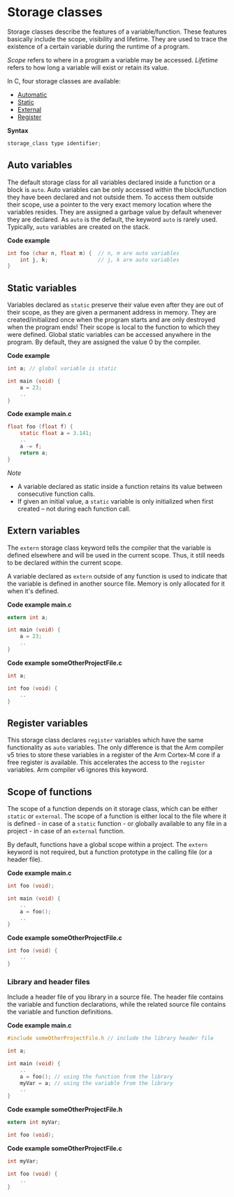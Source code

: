 # Storage classes

Storage classes describe the features of a variable/function. These features basically include the scope, visibility and lifetime. They are used to trace the existence of a certain variable during the runtime of a program.

*Scope* refers to where in a program a variable may be accessed. *Lifetime* refers to how long a variable will exist or retain its value.

In C, four storage classes are available:
- [Automatic](#automatic-variables)
- [Static](#static-variables)
- [External](#external-variables)
- [Register](#register-variables)

**Syntax**
```c
storage_class type identifier;
```

## Auto variables

The default storage class for all variables declared inside a function or a block is `auto`. Auto variables can be only accessed within the block/function they have been declared and not outside them. To access them outside their scope, use a pointer to the very exact memory location where the variables resides. They are assigned a garbage value by default whenever they are declared. As `auto` is the default, the keyword `auto` is rarely used. Typically, `auto` variables are created on the stack.

**Code example**
```c
int foo (char n, float m) {  // n, m are auto variables
    int j, k;                // j, k are auto variables
}
```

## Static variables

Variables declared as `static` preserve their value even after they are out of their scope, as they are given a permanent address in memory. They are created/initialized once when the program starts and are only destroyed when the program ends! Their scope is local to the function to which they were defined. Global static variables can be accessed anywhere in the program. By default, they are assigned the value 0 by the compiler.

**Code example**
```c
int a; // global variable is static

int main (void) {
    a = 23;
    ..
}
```

**Code example main.c**
```c
float foo (float f) {
    static float a = 3.141;
    ..
    a -= f;
    return a;
}
```

*Note*

- A variable declared as static inside a function retains its value between consecutive function calls.
- If given an initial value, a `static` variable is only initialized when first created – not during each function call.

## Extern variables

 The `extern` storage class keyword tells the compiler that the variable is defined elsewhere and will be used in the current scope. Thus, it still needs to be declared within the current scope. 
 
 A variable declared as `extern` outside of any function is used to indicate that the variable is defined in another source file. Memory is only allocated for it when it's defined.

**Code example main.c**
```c
extern int a;

int main (void) {
    a = 23;
    ..
}
```

**Code example someOtherProjectFile.c**
```c
int a;

int foo (void) {
    ..
}
```

## Register variables

This storage class declares `register` variables which have the same functionality as `auto` variables. The only difference is that the Arm compiler v5 tries to store these variables in a register of the Arm Cortex-M core if a free register is available. This accelerates the access to the `register` variables. Arm compiler v6 ignores this keyword.

## Scope of functions

The scope of a function depends on it storage class, which can be either `static` or `external`. The scope of a function is either local to the
file where it is defined - in case of a `static` function - or globally available to any file in a project - in case of an `external` function.

By default, functions have a global scope within a project. The `extern` keyword is not required, but a function prototype in the calling file (or a header file).

**Code example main.c**
```c
int foo (void);

int main (void) {
    ..
    a = foo();
    ..
}
```

**Code example someOtherProjectFile.c**
```c
int foo (void) {
    ..
}
```

### Library and header files

Include a header file of you library in a source file. The header file contains the variable and function declarations, while the related source file contains the variable and function definitions. 

**Code example main.c**
```c
#include someOtherProjectFile.h // include the library header file

int a; 

int main (void) {
    ..
    a = foo(); // using the function from the library
    myVar = a; // using the variable from the library
    ..
}
```

**Code example someOtherProjectFile.h**
```c
extern int myVar;

int foo (void);
```

**Code example someOtherProjectFile.c**
```c
int myVar;

int foo (void) {
    ..
}
```

